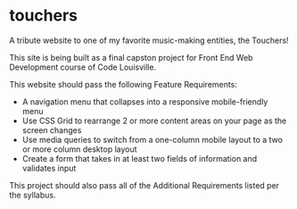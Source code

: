 # touchers
A tribute website to one of my favorite music-making entities, the Touchers!

This site is being built as a final capston project for Front End Web Development course of Code Louisville.

This website should pass the following Feature Requirements:
- A navigation menu that collapses into a responsive mobile-friendly menu
- Use CSS Grid to rearrange 2 or more content areas on your page as the screen changes
- Use media queries to switch from a one-column mobile layout to a two or more column desktop layout
- Create a form that takes in at least two fields of information and validates input


This project should also pass all of the Additional Requirements listed per the syllabus.